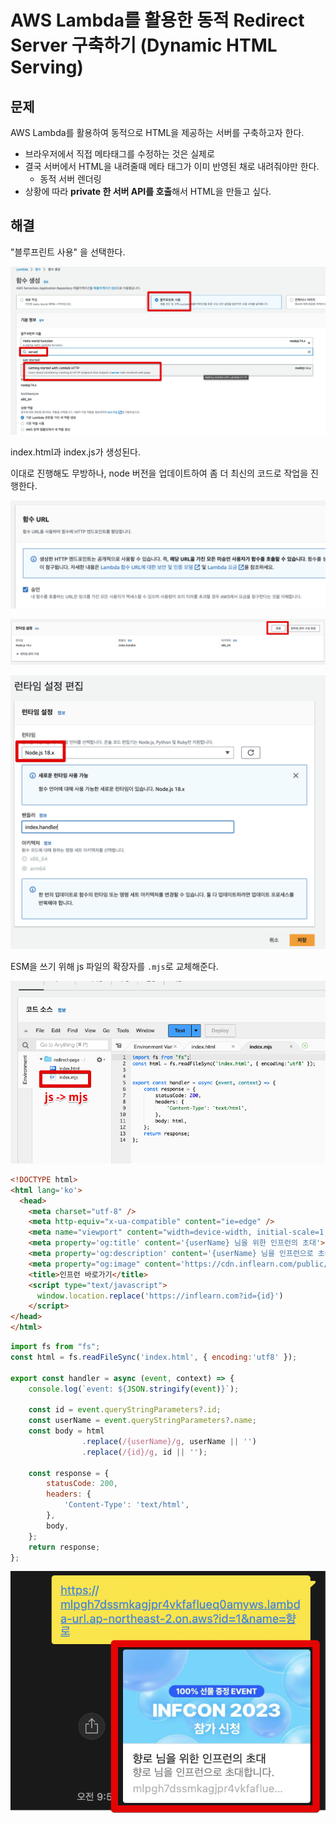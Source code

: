 # AWS Lambda를 활용한 동적 Redirect Server 구축하기 (Dynamic HTML Serving)

## 문제

AWS Lambda를 활용하여 동적으로 HTML을 제공하는 서버를 구축하고자 한다.


- 브라우저에서 직접 메타태그를 수정하는 것은 실제로 
- 결국 서버에서 HTML을 내려줄때 메타 태그가 이미 반영된 채로 내려줘야만 한다. 
  - 동적 서버 렌더링
- 상황에 따라 **private 한 서버 API를 호출**해서 HTML을 만들고 싶다.

## 해결

"블루프린트 사용" 을 선택한다.

![1](./images/1.png)

index.html과 index.js가 생성된다.  

이대로 진행해도 무방하나, node 버전을 업데이트하여 좀 더 최신의 코드로 작업을 진행한다.


![2](./images/2.png)

![3](./images/3.png)


![4](./images/4.png)


ESM을 쓰기 위해 js 파일의 확장자를 `.mjs`로 교체해준다.

![5](./images/5.png)



```html
<!DOCTYPE html>
<html lang='ko'>
  <head>
    <meta charset="utf-8" />
    <meta http-equiv="x-ua-compatible" content="ie=edge" />
    <meta name="viewport" content="width=device-width, initial-scale=1, shrink-to-fit=no" />
    <meta property='og:title' content='{userName} 님을 위한 인프런의 초대'>
    <meta property='og:description' content='{userName} 님을 인프런으로 초대합니다.'>
    <meta property="og:image" content='https://cdn.inflearn.com/public/courses/331266/cover/ac7b8703-f6c3-4ae6-b1e7-2073e458b0d5/331266-1.png' />
    <title>인프런 바로가기</title>
    <script type="text/javascript">
      window.location.replace('https://inflearn.com?id={id}')
    </script>
</head>
</html>
```

```js
import fs from "fs";
const html = fs.readFileSync('index.html', { encoding:'utf8' });

export const handler = async (event, context) => {
    console.log(`event: ${JSON.stringify(event)}`);

    const id = event.queryStringParameters?.id;
    const userName = event.queryStringParameters?.name;
    const body = html
                .replace(/{userName}/g, userName || '')
                .replace(/{id}/g, id || '');
                
    const response = {
        statusCode: 200,
        headers: {
            'Content-Type': 'text/html',
        },
        body,
    };
    return response;
};
```

![6](./images/6.png)
